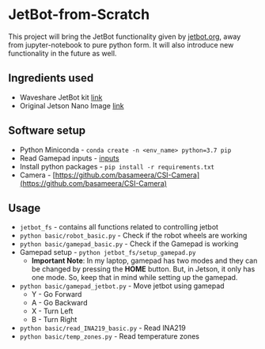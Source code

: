 # JetBot-from-Scratch

This project will bring the JetBot functionality given by [jetbot.org](http://jetbot.org/master/), away from jupyter-notebook to pure python form. It will also introduce new functionality in the future as well. 

## Ingredients used

* Waveshare JetBot kit [link](https://www.waveshare.com/catalog/product/view/id/3755)
* Original Jetson Nano Image [link](https://developer.nvidia.com/embedded/learn/get-started-jetson-nano-devkit)

## Software setup

* Python Miniconda - `conda create -n <env_name> python=3.7 pip`
* Read Gamepad inputs - [inputs](https://github.com/zeth/inputs)
* Install python packages - `pip install -r requirements.txt`
* Camera - [https://github.com/basameera/CSI-Camera](https://github.com/basameera/CSI-Camera)

## Usage

* `jetbot_fs` - contains all functions related to controlling jetbot
* `python basic/robot_basic.py` - Check if the robot wheels are working
* `python basic/gamepad_basic.py` - Check if the Gamepad is working
* Gamepad setup - `python jetbot_fs/setup_gamepad.py`
    - **Important Note**: In my laptop, gamepad has two modes and they can be changed by pressing the **HOME** button. But, in Jetson, it only has one mode. So, keep that in mind while setting up the gamepad.
* `python basic/gamepad_jetbot.py` - Move jetbot using gamepad
    - Y - Go Forward
    - A - Go Backward
    - X - Turn Left
    - B - Turn Right
* `python basic/read_INA219_basic.py` - Read INA219
* `python basic/temp_zones.py` - Read temperature zones
